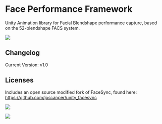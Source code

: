 # Face Performance Framework
Unity Animation library for Facial Blendshape performance capture, based on the 52-blendshape FACS system.

![](https://www.dropbox.com/s/aei518sarzisnjq/asdasds.PNG?dl=0)


## Changelog
Current Version: v1.0

## Licenses
Includes an open source modified fork of FaceSync, found here: https://github.com/joscanper/unity_facesync


![](https://github.com/joscanper/untiy_facesync/blob/master/FaceSync/Demo/example.png)

![](https://github.com/joscanper/untiy_facesync/blob/master/FaceSync/Demo/facesync.gif)

